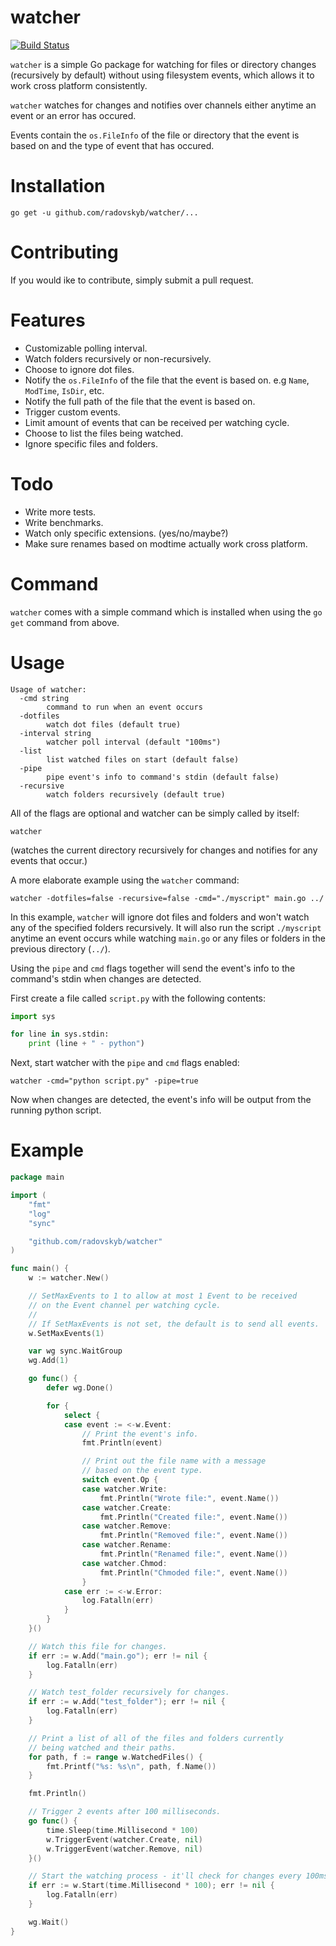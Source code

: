 # watcher

[![Build Status](https://travis-ci.org/radovskyb/watcher.svg?branch=master)](https://travis-ci.org/radovskyb/watcher)

`watcher` is a simple Go package for watching for files or directory changes (recursively by default) without using filesystem events, which allows it to work cross platform consistently.

`watcher` watches for changes and notifies over channels either anytime an event or an error has occured.

Events contain the `os.FileInfo` of the file or directory that the event is based on and the type of event that has occured.

# Installation

```shell
go get -u github.com/radovskyb/watcher/...
```

# Contributing
If you would ike to contribute, simply submit a pull request.

# Features

- Customizable polling interval.
- Watch folders recursively or non-recursively.
- Choose to ignore dot files.
- Notify the `os.FileInfo` of the file that the event is based on. e.g `Name`, `ModTime`, `IsDir`, etc.
- Notify the full path of the file that the event is based on.
- Trigger custom events.
- Limit amount of events that can be received per watching cycle.
- Choose to list the files being watched.
- Ignore specific files and folders.

# Todo

- Write more tests.
- Write benchmarks.
- Watch only specific extensions. (yes/no/maybe?)
- Make sure renames based on modtime actually work cross platform.

# Command

`watcher` comes with a simple command which is installed when using the `go get` command from above.

# Usage

```
Usage of watcher:
  -cmd string
    	command to run when an event occurs
  -dotfiles
    	watch dot files (default true)
  -interval string
    	watcher poll interval (default "100ms")
  -list 
    	list watched files on start (default false)
  -pipe
    	pipe event's info to command's stdin (default false)
  -recursive
    	watch folders recursively (default true)
```

All of the flags are optional and watcher can be simply called by itself:
```shell
watcher
```
(watches the current directory recursively for changes and notifies for any events that occur.)

A more elaborate example using the `watcher` command:
```shell
watcher -dotfiles=false -recursive=false -cmd="./myscript" main.go ../
```
In this example, `watcher` will ignore dot files and folders and won't watch any of the specified folders recursively. It will also run the script `./myscript` anytime an event occurs while watching `main.go` or any files or folders in the previous directory (`../`).

Using the `pipe` and `cmd` flags together will send the event's info to the command's stdin when changes are detected.

First create a file called `script.py` with the following contents:
```python
import sys

for line in sys.stdin:
	print (line + " - python")
```

Next, start watcher with the `pipe` and `cmd` flags enabled:
```shell
watcher -cmd="python script.py" -pipe=true
```

Now when changes are detected, the event's info will be output from the running python script.

# Example

```go
package main

import (
	"fmt"
	"log"
	"sync"

	"github.com/radovskyb/watcher"
)

func main() {
	w := watcher.New()

	// SetMaxEvents to 1 to allow at most 1 Event to be received
	// on the Event channel per watching cycle.
	//
	// If SetMaxEvents is not set, the default is to send all events.
	w.SetMaxEvents(1)

	var wg sync.WaitGroup
	wg.Add(1)

	go func() {
		defer wg.Done()

		for {
			select {
			case event := <-w.Event:
				// Print the event's info.
				fmt.Println(event)

				// Print out the file name with a message
				// based on the event type.
				switch event.Op {
				case watcher.Write:
					fmt.Println("Wrote file:", event.Name())
				case watcher.Create:
					fmt.Println("Created file:", event.Name())
				case watcher.Remove:
					fmt.Println("Removed file:", event.Name())
				case watcher.Rename:
					fmt.Println("Renamed file:", event.Name())
				case watcher.Chmod:
					fmt.Println("Chmoded file:", event.Name())
				}
			case err := <-w.Error:
				log.Fatalln(err)
			}
		}
	}()

	// Watch this file for changes.
	if err := w.Add("main.go"); err != nil {
		log.Fatalln(err)
	}

	// Watch test_folder recursively for changes.
	if err := w.Add("test_folder"); err != nil {
		log.Fatalln(err)
	}

	// Print a list of all of the files and folders currently
	// being watched and their paths.
	for path, f := range w.WatchedFiles() {
		fmt.Printf("%s: %s\n", path, f.Name())
	}

	fmt.Println()

	// Trigger 2 events after 100 milliseconds.
	go func() {
		time.Sleep(time.Millisecond * 100)
		w.TriggerEvent(watcher.Create, nil)
		w.TriggerEvent(watcher.Remove, nil)
	}()

	// Start the watching process - it'll check for changes every 100ms.
	if err := w.Start(time.Millisecond * 100); err != nil {
		log.Fatalln(err)
	}

	wg.Wait()
}
```
